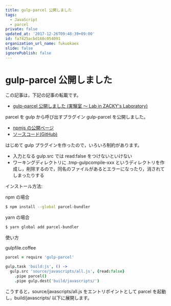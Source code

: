 ```yaml
---
title: gulp-parcel 公開しました
tags:
  - JavaScript
  - parcel
private: false
updated_at: '2017-12-26T09:48:39+09:00'
id: fa7425acbd160c054091
organization_url_name: fukuokaex
slide: false
ignorePublish: false
---
```

# gulp-parcel 公開しました

この記事は，下記の記事の転載です。

* [gulp-parcel 公開しました (実験室 〜 Lab in ZACKY's Laboratory)](https://zacky1972.github.io/tech/2017/12/23/gulp-parcel.html)

parcel を gulp から呼び出すプラグイン gulp-parcel を公開しました。

* [npmjs の公開ページ](https://www.npmjs.com/package/gulp-parcel)
* [ソースコード(GitHub)](https://github.com/zacky1972/gulp-parcel)

はじめて gulp プラグインを作ったので，いろいろ制約があります。

* 入力となる gulp.src では read:false をつけないといけない
* ワーキングディレクトリに .tmp-gulpcompile-xxx というディレクトリを作成し，削除するので，同名のファイルがあるとエラーになったり，消されてしまったりする

インストール方法:

npm の場合

```bash
$ npm install --global parcel-bundler
```

yarn の場合

```bash
$ yarn global add parcel-bundler
```

使い方

gulpfile.coffee

```coffee
parcel = require 'gulp-parcel'

gulp.task 'build:js', () ->
  gulp.src 'source/javascripts/all.js', {read:false}
    .pipe parcel()
    .pipe gulp.dest('build/javascripts/')
```

こうすると，source/javascripts/all.js をエントリポイントとして parcel を起動し，build/javascripts/ 以下に展開します。
